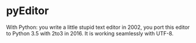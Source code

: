 # pyEditor

With Python: you write a little stupid text editor in 2002,
you port this editor to Python 3.5 with 2to3 in 2016.
It is working seamlessly with UTF-8.
